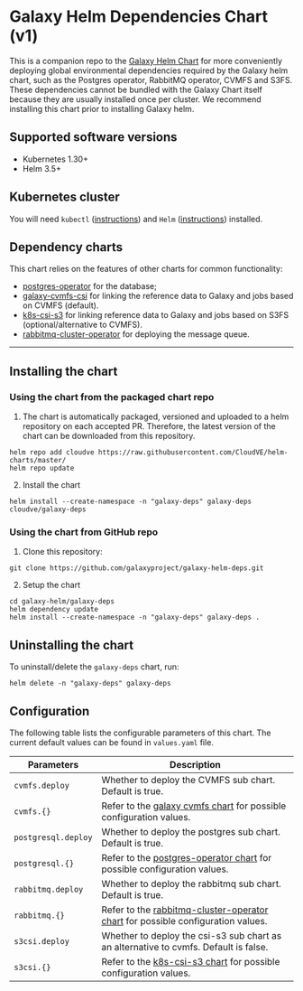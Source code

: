 # Galaxy Helm Dependencies Chart (v1)

This is a companion repo to the [Galaxy Helm Chart](https://github.com/galaxyproject/galaxy-helm)
for more conveniently deploying global environmental dependencies required by the Galaxy helm chart,
such as the Postgres operator, RabbitMQ operator, CVMFS and S3FS. These dependencies cannot be
bundled with the Galaxy Chart itself because they are usually installed once per cluster. We recommend
installing this chart prior to installing Galaxy helm.

## Supported software versions

- Kubernetes 1.30+
- Helm 3.5+

## Kubernetes cluster

You will need `kubectl` ([instructions](https://kubernetes.io/docs/tasks/tools/#kubectl))
and `Helm` ([instructions](https://helm.sh/docs/intro/install/)) installed.

## Dependency charts

This chart relies on the features of other charts for common functionality:
- [postgres-operator](https://cloudnative-pg.io/documentation/current/) for the
  database;
- [galaxy-cvmfs-csi](https://github.com/CloudVE/galaxy-cvmfs-csi-helm) for linking the
  reference data to Galaxy and jobs based on CVMFS (default).
- [k8s-csi-s3](https://github.com/yandex-cloud/k8s-csi-s3/tree/master/deploy/helm/csi-s3) for linking
  reference data to Galaxy and jobs based on S3FS (optional/alternative to CVMFS).
- [rabbitmq-cluster-operator](https://github.com/rabbitmq/cluster-operator) for deploying
  the message queue.

---

## Installing the chart

### Using the chart from the packaged chart repo

1. The chart is automatically packaged, versioned and uploaded to a helm repository
on each accepted PR. Therefore, the latest version of the chart can be downloaded
from this repository.

```console
helm repo add cloudve https://raw.githubusercontent.com/CloudVE/helm-charts/master/
helm repo update
```

2. Install the chart

```console
helm install --create-namespace -n "galaxy-deps" galaxy-deps cloudve/galaxy-deps
```

### Using the chart from GitHub repo

1. Clone this repository:

```console
git clone https://github.com/galaxyproject/galaxy-helm-deps.git
```

2. Setup the chart

```console
cd galaxy-helm/galaxy-deps
helm dependency update
helm install --create-namespace -n "galaxy-deps" galaxy-deps .
```

## Uninstalling the chart

To uninstall/delete the `galaxy-deps` chart, run:

```console
helm delete -n "galaxy-deps" galaxy-deps
```

## Configuration

The following table lists the configurable parameters of this chart. The
current default values can be found in `values.yaml` file.

| Parameters                                 | Description                                                                                                                                                                                                |
|--------------------------------------------|------------------------------------------------------------------------------------------------------------------------------------------------------------------------------------------------------------|
| `cvmfs.deploy`                             | Whether to deploy the CVMFS sub chart. Default is true.                                                                                                                                                    |
| `cvmfs.{}`                                 | Refer to the [galaxy cvmfs chart](https://github.com/CloudVE/galaxy-cvmfs-csi-helm) for possible configuration values.                                                                                     |
| `postgresql.deploy`                        | Whether to deploy the postgres sub chart. Default is true.                                                                                                                                                 |
| `postgresql.{}`                            | Refer to the [postgres-operator chart](https://cloudnative-pg.io/documentation/current/) for possible configuration values.                                                                                    |
| `rabbitmq.deploy`                          | Whether to deploy the rabbitmq sub chart. Default is true.                                                                                                                                                 |
| `rabbitmq.{}`                              | Refer to the [rabbitmq-cluster-operator chart](https://github.com/rabbitmq/cluster-operator) for possible configuration values.                                                                            |
| `s3csi.deploy`                             | Whether to deploy the csi-s3 sub chart as an alternative to cvmfs. Default is false.                                                                                                                       |
| `s3csi.{}`                                 | Refer to the [k8s-csi-s3 chart](https://github.com/yandex-cloud/k8s-csi-s3/tree/master/deploy/helm/csi-s3) for possible configuration values.                                                              |
